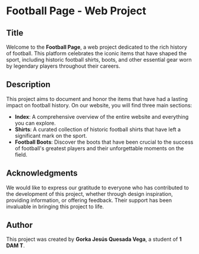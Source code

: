 # Football Page - Web Project

## Title
Welcome to the **Football Page**, a web project dedicated to the rich history of football. This platform celebrates the iconic items that have shaped the sport, including historic football shirts, boots, and other essential gear worn by legendary players throughout their careers.

## Description
This project aims to document and honor the items that have had a lasting impact on football history. On our website, you will find three main sections:

- **Index**: A comprehensive overview of the entire website and everything you can explore.
- **Shirts**: A curated collection of historic football shirts that have left a significant mark on the sport.
- **Football Boots**: Discover the boots that have been crucial to the success of football's greatest players and their unforgettable moments on the field.

## Acknowledgments
We would like to express our gratitude to everyone who has contributed to the development of this project, whether through design inspiration, providing information, or offering feedback. Their support has been invaluable in bringing this project to life.

## Author
This project was created by **Gorka Jesús Quesada Vega**, a student of **1 DAM T**.
